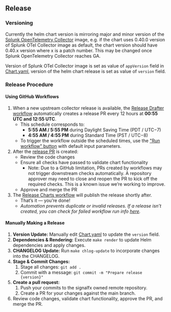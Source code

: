 ## Release

### Versioning

Currently the helm chart version is mirroring major and minor version of the [Splunk OpenTelemetry
Collector](https://github.com/signalfx/splunk-otel-collector) image, e.g. if the chart uses 0.40.0 version of
Splunk OTel Collector image as default, the chart version should have 0.40.x version where x is a patch number.
This may be changed once Splunk OpenTelemetry Collector reaches GA.

Version of Splunk OTel Collector image is set as value of `appVersion` field in
[Chart.yaml](helm-charts/splunk-otel-collector/Chart.yaml), version of the helm chart release is set as value
of `version` field.

### Release Procedure

#### Using GitHub Workflows

1. When a new upstream collector release is available, the [Release Drafter workflow](https://github.com/signalfx/splunk-otel-collector-chart/actions/workflows/release_drafter.yaml) automatically creates a release PR every 12 hours at **00:55 UTC and 12:55 UTC**.
   - This schedule corresponds to:
     - **5:55 AM / 5:55 PM** during Daylight Saving Time (PDT / UTC−7)
     - **4:55 AM / 4:55 PM** during Standard Time (PST / UTC−8)
   - To trigger the workflow outside the scheduled times, use the ["Run workflow" button](https://github.com/signalfx/splunk-otel-collector-chart/actions/workflows/release_drafter.yaml) with default input parameters.
1. After the [release PR](https://github.com/signalfx/splunk-otel-collector-chart/pulls?q=is%3Apr+is%3Aopen+%22Prepare+Release%22) is created:
   - Review the code changes
   - Ensure all checks have passed to validate chart functionality
     - Note: Due to a GitHub limitation, PRs created by workflows may not trigger downstream checks automatically. A repository approver may need
       to close and reopen the PR to kick off the required checks. This is a known issue we’re working to improve.
   - Approve and merge the PR
1. The [Release Charts workflow](https://github.com/signalfx/splunk-otel-collector-chart/blob/main/.github/workflows/release.yaml) will publish the release shortly after.
   - That’s it — you’re done!
   - _Automation prevents duplicate or invalid releases. If a release isn’t created, you can check for failed workflow run info [here](https://github.com/signalfx/splunk-otel-collector-chart/actions/workflows/release.yaml)._

#### Manually Making a Release

1. **Version Update:** Manually edit [Chart.yaml](helm-charts/splunk-otel-collector/Chart.yaml) to update the `version` field.
1. **Dependencies & Rendering:** Execute `make render` to update Helm dependencies and apply changes.
1. **CHANGELOG Update:** Run `make chlog-update` to incorporate changes into the CHANGELOG.
1. **Stage & Commit Changes:**
   1. Stage all changes: `git add .`
   1. Commit with a message: `git commit -m "Prepare release {version}"`
1. **Create a pull request:**
   1. Push your commits to the signalfx owned remote repository.
   1. Create a PR for your changes against the main branch.
1. Review code changes, validate chart functionality, approve the PR, and merge the PR.
